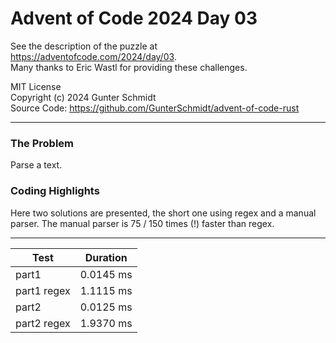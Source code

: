 # Advent of Code 2024 Day 03

See the description of the puzzle at <https://adventofcode.com/2024/day/03>.  
Many thanks to Eric Wastl for providing these challenges.

MIT License  
Copyright (c) 2024 Gunter Schmidt  
Source Code: <https://github.com/GunterSchmidt/advent-of-code-rust>

---
### The Problem

Parse a text.

### Coding Highlights

Here two solutions are presented, the short one using regex and a manual parser.
The manual parser is 75 / 150 times (!) faster than regex.

---

| Test        | Duration  |
| -----       | --------- |
| part1       | 0.0145 ms |
| part1 regex | 1.1115 ms |
| part2       | 0.0125 ms |
| part2 regex | 1.9370 ms |

